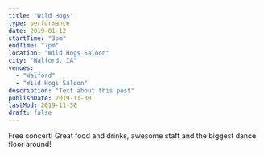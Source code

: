 ```yaml
---
title: "Wild Hogs"
type: performance
date: 2019-01-12
startTime: "3pm"
endTime: "7pm"
location: "Wild Hogs Saloon"
city: "Walford, IA"
venues:
  - "Walford"
  - "Wild Hogs Saloon"
description: "Text about this post"
publishDate: 2019-11-30
lastMod: 2019-11-30
draft: false
---
```


Free concert! Great food and drinks, awesome staff and the biggest dance floor around!
